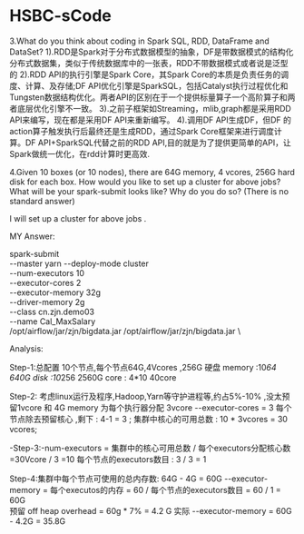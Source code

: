 # HSBC-sCode
3.What do you think about coding in Spark SQL, RDD, DataFrame and DataSet? 
	1).RDD是Spark对于分布式数据模型的抽象，DF是带数据模式的结构化分布式数据集，类似于传统数据库中的一张表，RDD不带数据模式或者说是泛型的
	2).RDD API的执行引擎是Spark Core，其Spark Core的本质是负责任务的调度、计算、及存储;DF API优化引擎是SparkSQL，包括Catalyst执行过程优化和Tungsten数据结构优化。两者API的区别在于一个提供标量算子一个高阶算子和两者底层优化引擎不一致。
	3).之前子框架如Streaming，mlib,graph都是采用RDD API来编写，现在都是采用DF API来重新编写。
	4).调用DF API生成DF，但DF 的action算子触发执行后最终还是生成RDD，通过Spark Core框架来进行调度计算。DF API+SparkSQL代替之前的RDD API,目的就是为了提供更简单的API，让Spark做统一优化，在rdd计算时更高效.

4.Given 10 boxes (or 10 nodes), there are 64G memory, 4 vcores, 256G hard disk for each box. How would you like to set up a cluster for above jobs? What will be your spark-submit looks like? Why do you do so? (There is no standard answer)

I will set up a cluster for above jobs .

MY Answer:

spark-submit  \
--master yarn --deploy-mode cluster \
--num-executors 10 \
--executor-cores 2 \
--executor-memory 32g \
--driver-memory 2g \
--class cn.zjn.demo03 \
--name Cal_MaxSalary \
/opt/airflow/jar/zjn/bigdata.jar \/opt/airflow/jar/zjn/bigdata.jar \

Analysis:

Step-1:总配置 10个节点,每个节点64G,4Vcores ,256G 硬盘
memory :10*64 640G
disk :10*256  2560G
core :   4*10 40core  

Step-2: 考虑linux运行及程序,Hadoop,Yarn等守护进程等,约占5%-10% ,没太预留1vcore 和 4G memory
为每个执行器分配 3vcore
--executor-cores = 3
每个节点除去预留核心 ,剩下 : 4-1 = 3 ;
集群中核心的可用总数 : 10 * 3vcores = 30 vcores;

-Step-3:-num-executors = 集群中的核心可用总数 / 每个executors分配核心数	
				=30Vcore / 3
				=10
每个节点的executors数目 : 3 / 3 = 1

Step-4:集群中每个节点可使用的总内存数: 64G - 4G = 60G
--executor-memory = 每个executos的内存 = 60 /  每个节点的executors数目
				  = 60 / 1 =  60G			  
预留 off heap overhead = 60g * 7% = 4.2 G
实际 --executor-memory = 60G - 4.2G = 35.8G
